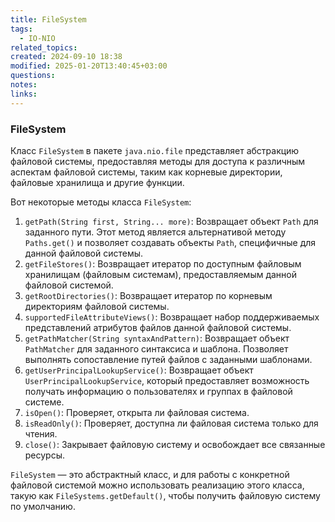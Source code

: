 ```yaml
---
title: FileSystem
tags:
  - IO-NIO
related_topics: 
created: 2024-09-10 18:38
modified: 2025-01-20T13:40:45+03:00
questions: 
notes: 
links: 
---
```


### FileSystem

Класс `FileSystem` в пакете `java.nio.file` представляет абстракцию файловой системы, предоставляя методы для доступа к различным аспектам файловой системы, таким как корневые директории, файловые хранилища и другие функции.

Вот некоторые методы класса `FileSystem`:

1. `getPath(String first, String... more)`: Возвращает объект `Path` для заданного пути. Этот метод является альтернативой методу `Paths.get()` и позволяет создавать объекты `Path`, специфичные для данной файловой системы.
2. `getFileStores()`: Возвращает итератор по доступным файловым хранилищам (файловым системам), предоставляемым данной файловой системой.
3. `getRootDirectories()`: Возвращает итератор по корневым директориям файловой системы.
4. `supportedFileAttributeViews()`: Возвращает набор поддерживаемых представлений атрибутов файлов данной файловой системы.
5. `getPathMatcher(String syntaxAndPattern)`: Возвращает объект `PathMatcher` для заданного синтаксиса и шаблона. Позволяет выполнять сопоставление путей файлов с заданными шаблонами.
6. `getUserPrincipalLookupService()`: Возвращает объект `UserPrincipalLookupService`, который предоставляет возможность получать информацию о пользователях и группах в файловой системе.
7. `isOpen()`: Проверяет, открыта ли файловая система.
8. `isReadOnly()`: Проверяет, доступна ли файловая система только для чтения.
9. `close()`: Закрывает файловую систему и освобождает все связанные ресурсы.

`FileSystem` — это абстрактный класс, и для работы с конкретной файловой системой можно использовать реализацию этого класса, такую как `FileSystems.getDefault()`, чтобы получить файловую систему по умолчанию.